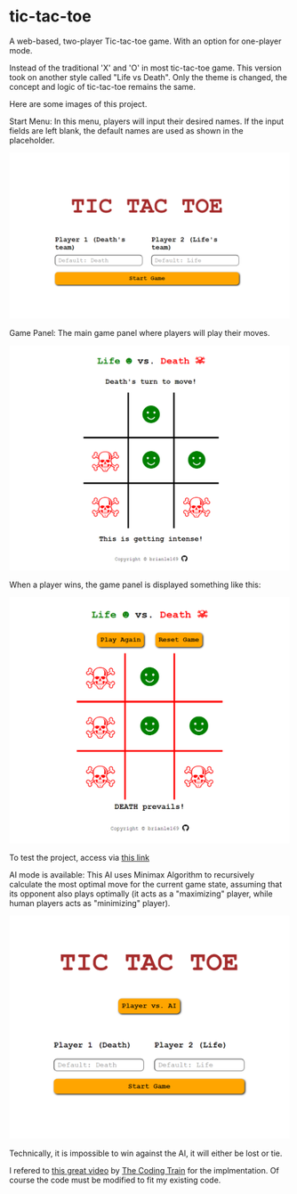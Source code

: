 # tic-tac-toe

A web-based, two-player Tic-tac-toe game. With an option for one-player mode.

Instead of the traditional 'X' and 'O' in most tic-tac-toe game. This version took on another style called "Life vs Death". Only the theme is changed, the concept and logic of tic-tac-toe remains the same.

Here are some images of this project.

Start Menu: In this menu, players will input their desired names. If the input fields are left blank, the default names are used as shown in the placeholder.

![start-menu](./img/start-menu.png)

Game Panel: The main game panel where players will play their moves.

![game-panel](./img/game-panel.png)

When a player wins, the game panel is displayed something like this:

![player-wins](./img/player-wins.png)

To test the project, access via [this link](https://brianle169.github.io/tic-tac-toe/)

AI mode is available: This AI uses Minimax Algorithm to recursively calculate the most optimal move for the current game state, assuming that its opponent also plays optimally (it acts as a "maximizing" player, while human players acts as "minimizing" player).

![AI-mode](./img/ai-mode.png)

Technically, it is impossible to win against the AI, it will either be lost or tie.

I refered to [this great video](https://www.youtube.com/watch?v=trKjYdBASyQ&t=1234s) by [The Coding Train](https://www.youtube.com/@TheCodingTrain) for the implmentation. Of course the code must be modified to fit my existing code.
